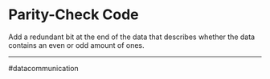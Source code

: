 # Parity-Check Code
Add a redundant bit at the end of the data that describes whether the data contains an even or odd amount of ones.




---
#datacommunication 